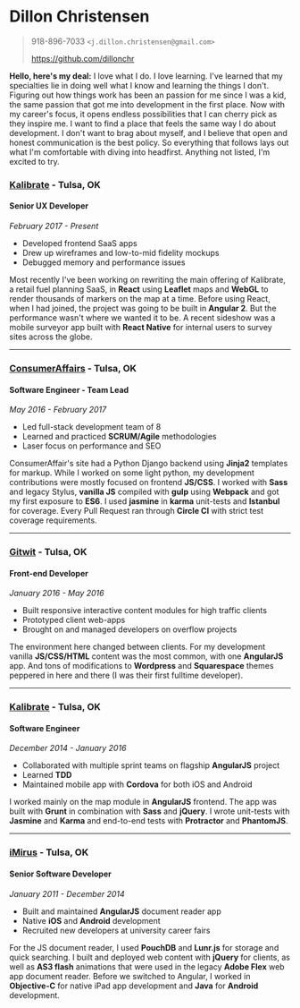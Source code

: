 # Dillon Christensen
> 918-896-7033 `<j.dillon.christensen@gmail.com>`
>
> https://github.com/dillonchr



**Hello, here's my deal:** I love what I do. I love learning.  I've learned that my specialties lie in doing well what I know and learning the things I don't. Figuring out how things work has been an passion for me since I was a kid, the same passion that got me into development in the first place. Now with my career's focus, it opens endless possibilities that I can cherry pick as they inspire me. I want to find a place that feels the same way I do about development. I don't want to brag about myself, and I believe that open and honest communication is the best policy. So everything that follows lays out what I'm comfortable with diving into headfirst. Anything not listed, I'm excited to try.



### [Kalibrate](http://www.kalibrate.com/) - Tulsa, OK
#### Senior UX Developer
_February 2017 - Present_

* Developed frontend SaaS apps
* Drew up wireframes and low-to-mid fidelity mockups
* Debugged memory and performance issues

Most recently I've been working on rewriting the main offering of Kalibrate, a retail fuel planning SaaS, in **React** using **Leaflet** maps and **WebGL** to render thousands of markers on the map at a time. Before using React, when I had joined, the project was going to be built in __Angular 2__.  But the performance wasn't where we wanted it to be. A recent sideshow was a mobile surveyor app built with __React Native__ for internal users to survey sites across the globe.

***

### [ConsumerAffairs](https://consumeraffairs.com/) - Tulsa, OK
#### Software Engineer - Team Lead
_May 2016 - February 2017_

* Led full-stack development team of 8
* Learned and practiced __SCRUM/Agile__ methodologies
* Laser focus on performance and SEO

ConsumerAffair's site had a Python Django backend using __Jinja2__ templates for markup. While I worked on some light python, my development contributions were mostly focused on frontend __JS/CSS__. I worked with __Sass__ and legacy Stylus, __vanilla JS__ compiled with __gulp__ using __Webpack__ and got my first exposure to __ES6__. I used __jasmine__ in __karma__ unit-tests and __Istanbul__ for coverage. Every Pull Request ran through __Circle CI__ with strict test coverage requirements.

---

### [Gitwit](http://gitwit.com/) - Tulsa, OK
#### Front-end Developer
_January 2016 - May 2016_

* Built responsive interactive content modules for high traffic clients
* Prototyped client web-apps
* Brought on and managed developers on overflow projects

The environment here changed between clients. For my development vanilla __JS/CSS/HTML__ content was the most common, with one __AngularJS__ app. And tons of modifications to __Wordpress__ and __Squarespace__ themes peppered in here and there (I was their first fulltime developer).

***

### [Kalibrate](http://www.kalibrate.com/) - Tulsa, OK
#### Software Engineer
_December 2014 - January 2016_

* Collaborated with multiple sprint teams on flagship __AngularJS__ project
* Learned __TDD__
* Maintained mobile app with __Cordova__ for both iOS and Android

I worked mainly on the map module in __AngularJS__ frontend. The app was built with __Grunt__ in combination with __Sass__ and __jQuery__. I wrote unit-tests with __Jasmine__ and __Karma__ and end-to-end tests with __Protractor__ and __PhantomJS__.

***

### [iMirus](http://imirus.com/) - Tulsa, OK
#### Senior Software Developer
_January 2011 - December 2014_

* Built and maintained __AngularJS__ document reader app
* Native __iOS__ and __Android__ development
* Recruited new developers at university career fairs

For the JS document reader, I used __PouchDB__ and __Lunr.js__ for storage and quick searching. I built and deployed web content with __jQuery__ for clients, as well as __AS3 flash__ animations that were used in the legacy __Adobe Flex__ web app document reader. Before we switched to Angular, I worked in __Objective-C__ for native iPad app development and __Java__ for __Android__ development.
